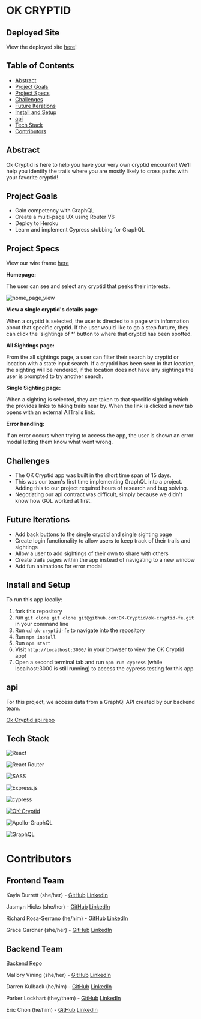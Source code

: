 # OK CRYPTID

## Deployed Site

View the deployed site [here](http://ok-cryptid.herokuapp.com/)!

## Table of Contents   

- [Abstract](#abstract)
- [Project Goals](#project-goals)
- [Project Specs](#project-specs)
- [Challenges](#challenges)
- [Future Iterations](#future-iterations)
- [Install and Setup](#install-and-setup)
- [api](#api)
- [Tech Stack](#tech-stack)
- [Contributors](#contributors)

## Abstract

Ok Cryptid is here to help you have your very own cryptid encounter! We’ll help you identify the trails where you are  mostly likely to cross paths with your favorite cryptid!

## Project Goals

- Gain competency with GraphQL
- Create a multi-page UX using Router V6
- Deploy to Heroku
- Learn and implement Cypress stubbing for GraphQL

## Project Specs

View our wire frame [here](https://www.figma.com/file/EuVIWxttyUChFLIbOqUx44/Okay-Cryptid?node-id=0%3A1) 

**Homepage:**

The user can see and select any cryptid that peeks their interests.

![home_page_view](https://media.giphy.com/media/F2GTr24pG7z9ZLtLvF/giphy.gif)

**View a single cryptid's details page:**

When a cryptid is selected, the user is directed to a page with information about that specific cryptid. If the user would like to go a step furture, they can click the 'sightings of *' button to where that cryptid has been spotted.


**All Sightings page:**

From the all sightings page, a user can filter their search by cryptid or location with a state input search. If a cryptid has been seen in that location, the sighting will be rendered, if the location does not have any sightings the user is prompted to try another search.


**Single Sighting page:**

When a sighting is selected, they are taken to that specific sighting which the provides links to hiking trails near by. When the link is clicked a new tab opens with an external AllTrails link.


**Error handling:**

If an error occurs when trying to access the app, the user is shown an error modal letting them know what went wrong.


## Challenges

- The OK Cryptid app was built in the short time span of 15 days.
- This was our team's first time implementing GraphQL into a project. Adding this to our project required hours of research and bug solving.
- Negotiating our api contract was difficult, simply because we didn't know how GQL worked at first.


## Future Iterations

- Add back buttons to the single cryptid and single sighting page
- Create login functionality to allow users to keep track of their trails and sightings
- Allow a user to add sightings of their own to share with others
- Create trails pages within the app instead of navigating to a new window
- Add fun animations for error modal

## Install and Setup

To run this app locally:

1. fork this repository
2. run ```git clone git clone git@github.com:OK-Cryptid/ok-cryptid-fe.git``` in your command line
3. Run ```cd ok-cryptid-fe``` to navigate into the repository
4. Run ```npm install```
5. Run ```npm start```
6. Visit ```http://localhost:3000/``` in your browser to view the OK Cryptid app!
7. Open a second terminal tab and run ```npm run cypress``` (while localhost:3000 is still running) to access the cypress testing for this app

## api

For this project, we access data from a GraphQl API created by our backend team.

[Ok Cryptid api repo](https://github.com/OK-Cryptid/ok_cryptid_be)

## Tech Stack

![React](https://img.shields.io/badge/react-%2320232a.svg?style=for-the-badge&logo=react&logoColor=%2361DAFB)

![React Router](https://img.shields.io/badge/React_Router-CA4245?style=for-the-badge&logo=react-router&logoColor=white)

![SASS](https://img.shields.io/badge/SASS-hotpink.svg?style=for-the-badge&logo=SASS&logoColor=white)

![Express.js](https://img.shields.io/badge/express.js-%23404d59.svg?style=for-the-badge&logo=express&logoColor=%2361DAFB)

![cypress](https://img.shields.io/badge/-cypress-%23E5E5E5?style=for-the-badge&logo=cypress&logoColor=058a5e)

[![OK-Cryptid](https://circleci.com/gh/OK-Cryptid/ok_cryptid_be.svg?style=svg)](https://app.circleci.com/pipelines/github/OK-Cryptid)

![Apollo-GraphQL](https://img.shields.io/badge/-ApolloGraphQL-311C87?style=for-the-badge&logo=apollo-graphql)

![GraphQL](https://img.shields.io/badge/-GraphQL-E10098?style=for-the-badge&logo=graphql&logoColor=white)


# Contributors

## Frontend Team

Kayla Durrett (she/her) - [GitHub](https://github.com/krdurrett)  [LinkedIn](https://www.linkedin.com/in/kayla-durrett/)

Jasmyn Hicks (she/her) - [GitHub](https://github.com/jasmyn2244)  [LinkedIn](https://www.linkedin.com/in/jasmyn-hicks/)

Richard Rosa-Serrano (he/him) - [GitHub](https://github.com/RosaTheDev)  [LinkedIn](https://www.linkedin.com/in/rosathedev/)

Grace Gardner (she/her) - [GitHub](https://github.com/GraceGardner)  [LinkedIn](https://www.linkedin.com/in/grace-iris-gardner/)



## Backend Team

[Backend Repo](https://github.com/OK-Cryptid/ok_cryptid_be)

Mallory Vining (she/her) - [GitHub](https://github.com/Malllll12)  [LinkedIn](https://www.linkedin.com/in/mallory-vining/)

Darren Kulback (he/him) - [GitHub](https://github.com/dkulback)  [LinkedIn](https://www.linkedin.com/in/darren-kulback-9b2394189/)

Parker Lockhart (they/them) - [GitHub](https://github.com/ParkerLockhart)  [LinkedIn](https://www.linkedin.com/in/parker-lockhart/)

Eric Chon (he/him) - [GitHub](https://github.com/echon006)  [LinkedIn](https://www.linkedin.com/in/eric-chon/)
